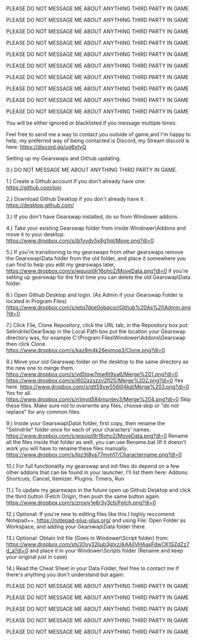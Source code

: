 PLEASE DO NOT MESSAGE ME ABOUT ANYTHING THIRD PARTY IN GAME

PLEASE DO NOT MESSAGE ME ABOUT ANYTHING THIRD PARTY IN GAME

PLEASE DO NOT MESSAGE ME ABOUT ANYTHING THIRD PARTY IN GAME

PLEASE DO NOT MESSAGE ME ABOUT ANYTHING THIRD PARTY IN GAME

PLEASE DO NOT MESSAGE ME ABOUT ANYTHING THIRD PARTY IN GAME

PLEASE DO NOT MESSAGE ME ABOUT ANYTHING THIRD PARTY IN GAME

PLEASE DO NOT MESSAGE ME ABOUT ANYTHING THIRD PARTY IN GAME

PLEASE DO NOT MESSAGE ME ABOUT ANYTHING THIRD PARTY IN GAME

PLEASE DO NOT MESSAGE ME ABOUT ANYTHING THIRD PARTY IN GAME

PLEASE DO NOT MESSAGE ME ABOUT ANYTHING THIRD PARTY IN GAME

You will be either ignored or blacklisted if you message multiple times.

Feel free to send me a way to contact you outside of game,and I'm happy to help, my preferred way of being contacted is Discord, my Stream discord is here: https://discord.gg/ug6xtvQ

Setting up my Gearswaps and Github updating.

0.) DO NOT MESSAGE ME ABOUT ANYTHING THIRD PARTY IN GAME.

1.) Create a Github account if you don't already have one: https://github.com/join

2.) Download Github Desktop if you don't already have it : https://desktop.github.com/

3.) If you don't have Gearswap installed, do so from Windower addons.

4.) Take your existing Gearswap folder from inside Windower\Addons and move it to your desktop. https://www.dropbox.com/s/ib1vvdv5x8g1jql/Move.png?dl=0

5.) If you're transitioning to my gearswaps from other gearswaps remove the Gearswap\Data folder from the old folder, and place it somewhere you can find to help you edit my gearswaps later, https://www.dropbox.com/s/wquioii9r16oho2/MoveData.png?dl=0 if you're setting up gearswap for the first time you can delete the old Gearswap\Data folder

6.) Open Github Desktop and login. (As Admin if your Gearswap Folder is located in Program Files) https://www.dropbox.com/s/ietq7dpe0obqcor/Github%20As%20Admin.png?dl=0

7.) Click File, Clone Repository, click the URL tab, in the Repository box put: Selindrile/GearSwap in the Local Path box put the location your Gearswap directory was, for example C:\Program Files\Windower\Addons\Gearswap then click Clone. https://www.dropbox.com/s/kaz8m4k26eymop3/Clone.png?dl=0

8.) Move your old Gearswap folder on the desktop to the same directory as the new one to merge them. https://www.dropbox.com/s/vd5tqw7mw6t9xa6/Merge%201.png?dl=0 https://www.dropbox.com/s/i602azszzv2fl25/Merge%202.png?dl=0 Yes here. https://www.dropbox.com/s/gtt59xw556l04kd/Merge%203.png?dl=0 Yes for all. https://www.dropbox.com/s/n1myd584muntey3/Merge%204.png?dl=0 Skip these files. Make sure not to overwrite any files, choose skip or "do not replace" for any common files.

9.) Inside your Gearswap\Data\ folder, first copy, then rename the "Selindrile" folder once for each of your characters' names. https://www.dropbox.com/s/wquioii9r16oho2/MoveData.png?dl=0 Rename all the files inside that folder as well, you can use Rename.bat (If it doesn't work you will have to rename these files manually. https://www.dropbox.com/s/lpz3t8va77mvh17/Charactername.png?dl=0

10.) For full functionality my gearswap and init files do depend on a few other addons that can be found in your launcher, I'll list them here: Addons: Shortcuts, Cancel, Itemizer. Plugins: Timers, Run

11.) To update my gearswaps in the future open up Github Desktop and click the third button (Fetch Origin, then push the same button again. https://www.dropbox.com/s/zroxiy1e6r3y3cb/Fetch.png?dl=0

12.) Optional: If you're new to editing files like this I highly reccomend Notepad++, https://notepad-plus-plus.org/ and using File: Open Folder as Workspace, and adding your Gearswap\Data folder there.

13.) Optional: Obtain Init file (Goes in Windower\Script folder) from: https://www.dropbox.com/sh/20vy32liub3glxz/AAAiIVHAasFdwCK1SZdZz7d_a?dl=0 and place it in your Windower\Scripts folder (Rename and keep your original just in case)

14.) Read the Cheat Sheet in your Data Folder, feel free to contact me if there's anything you don't understand but again:

PLEASE DO NOT MESSAGE ME ABOUT ANYTHING THIRD PARTY IN GAME

PLEASE DO NOT MESSAGE ME ABOUT ANYTHING THIRD PARTY IN GAME

PLEASE DO NOT MESSAGE ME ABOUT ANYTHING THIRD PARTY IN GAME

PLEASE DO NOT MESSAGE ME ABOUT ANYTHING THIRD PARTY IN GAME

PLEASE DO NOT MESSAGE ME ABOUT ANYTHING THIRD PARTY IN GAME
